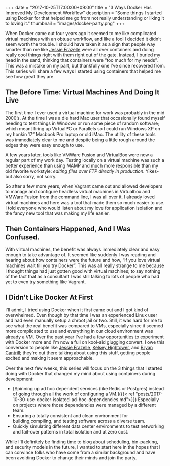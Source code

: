 +++
date = "2017-10-25T17:00:00+09:00"
title = "3 Ways Docker Has Improved My Development Workflow"
description = "Some things I started using Docker for that helped me go from not really understanding or liking it to loving it."
thumbnail = "images/docker-party.png"
+++

When Docker came out four years ago it seemed to me like complicated virtual machines with an obtuse workflow, and like 
a fool I decided it didn’t seem worth the trouble. I should have taken it as a sign that people way smarter than me like 
[Jessie Frazelle](https://blog.jessfraz.com/) were all over containers and doing really cool things right with them right out of the gate. Instead, I 
buried my head in the sand, thinking that containers were “too much for my needs”. This was a mistake on my part, but 
thankfully one I’ve since recovered from. This series will share a few ways I started using containers that helped me 
see how great they are.

## The Before Time: Virtual Machines And Doing It Live 
The first time I ever used a virtual machine for work was probably in the mid 2000’s. At the time I was a die hard Mac 
user that occasionally found myself needing to test things in Windows or run some piece of random software; which meant 
firing up VirtualPC or Parallels so I could run Windows XP on my honkin 17” Macbook Pro laptop or old iMac. The utility 
of these tools was immediately clear to me and despite being a little rough around the edges they were easy enough to use.

A few years later, tools like VMWare Fusion and VirtualBox were now a regular part of my work day. Testing locally on a 
virtual machine was such a better experience than using MAMP and much more responsible than my old favorite workstyle: 
_editing files over FTP directly in production_. Yikes- but also sorry, not sorry.

So after a few more years, when Vagrant came out and allowed developers to manage and configure headless virtual machines 
in Virtualbox and VMWare Fusion from the command line, I was all over it. I already loved virtual machines and here was a 
tool that made them so much easier to use. I told everyone who would listen about my love for application isolation and 
the fancy new tool that was making my life easier.

## Then Containers Happened, And I Was Confused.
With virtual machines, the benefit was always immediately clear and easy enough to take advantage of. It seemed like suddenly 
I was reading and hearing about how containers were the future and how, “If you love virtual machines wait till 
you try Docker”. This was all really strange to me because I thought things had just gotten good with virtual machines; 
to say nothing of the fact that as a consultant I was still talking to lots of people who had yet to even try something 
like Vagrant.

## I Didn't Like Docker At First
I'll admit, I tried using Docker when it first came out and I got kind of overwhelmed. Even though by that time I was an experienced Linux
user and had even manually setup a chroot jail or two. Still, it was hard for me to see what the real benefit was compared to VMs, 
especially since it seemed more complicated to use and everything in our cloud environment was already a VM. Over the past year I've had
a few opportunities to experiment with Docker more and I'm now a full on kool-aid glugging convert. I owe this conversion 
to people like [Jessie Frazelle], [Kelsey Hightower], and [Bryan Cantrill]; they're out there talking about using this stuff, getting
people excited and making it seem approachable.

Over the next few weeks, this series will focus on the 3 things that I started doing with Docker that changed my mind about
using containers during development:

  - [Spinning up ad hoc dependent services (like Redis or Postgres) instead of going through all the work of configuring a VM.]({{< ref "posts/2017-10-30-use-docker-isolated-ad-hoc-dependencies.md">}}) Especially on projects where those dependencies were managed by a different team.
  - Ensuring a totally consistent and clean environment for building,compiling, and testing software across a diverse team.
  - Quickly simulating different data center environments to test networking and fail-over patterns in total isolation and at zero cost.

While I'll definitely be finding time to blog about scheduling, bin-packing, and security models in the future, I wanted to
start here in the hopes that I can convince folks who have come from a similar background and have been avoiding Docker to change their
minds and join the party.

<br/>

[Jessie Frazelle]: https://blog.jessfraz.com/
[Kelsey Hightower]: https://www.youtube.com/watch?v=NVl9cIiPF80
[Bryan Cantrill]: https://www.youtube.com/watch?v=xXWaECk9XqM
